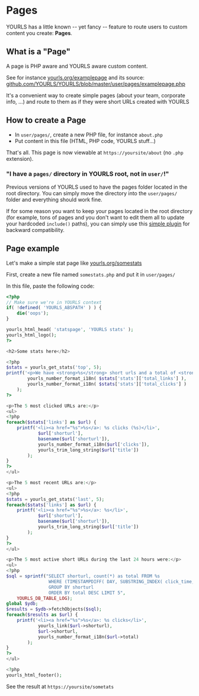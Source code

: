 # Pages

YOURLS has a little known -- yet fancy -- feature to route users to custom content you create: **Pages**.

## What is a "Page"

A page is PHP aware and YOURLS aware custom content.

See for instance [yourls.org/examplepage](https://yourls.org/examplepage) and its source: [github.com/YOURLS/YOURLS/blob/master/user/pages/examplepage.php](https://github.com/YOURLS/YOURLS/blob/master/user/pages/examplepage.php)

It's a convenient way to create simple pages (about your team, corporate info, ...) and route to them as if they were short URLs created with YOURLS

## How to create a Page

- In `user/pages/`, create a new PHP file, for instance `about.php`
- Put content in this file (HTML, PHP code, YOURLS stuff...)

That's all. This page is now viewable at `https://yoursite/about` (no `.php` extension).

### "I have a `pages/` directory in YOURLS root, not in `user/`!"

Previous versions of YOURLS used to have the pages folder located in the root directory. You can simply move the directory into the `user/pages/` folder and everything should work fine.

If for some reason you want to keep your pages located in the root directory (for example, tons of pages and you don't want to edit them all to update your hardcoded `include()` paths), you can simply use this [simple plugin](https://gist.github.com/ozh/715b9ecf34517717318a3a687252d286) for backward compatibility.

## Page example

Let's make a simple stat page like [yourls.org/somestats](https://yourls.org/somestats)

First, create a new file named `somestats.php` and put it in `user/pages/`

In this file, paste the following code:

```php
<?php
// Make sure we're in YOURLS context
if( !defined( 'YOURLS_ABSPATH' ) ) {
    die('oops');
}

yourls_html_head( 'statspage', 'YOURLS stats' );
yourls_html_logo();
?>

<h2>Some stats here</h2>

<?php
$stats = yourls_get_stats('top', 5);
printf('<p>We have <strong>%s</strong> short urls and a total of <strong>%s</strong> clicks</p>',
        yourls_number_format_i18n( $stats['stats']['total_links'] ),
        yourls_number_format_i18n( $stats['stats']['total_clicks'] )
    );
?>

<p>The 5 most clicked URLs are:</p>
<ul>
<?php
foreach($stats['links'] as $url) {
    printf('<li><a href="%s">%s</a>: %s clicks (%s)</li>',
            $url['shorturl'],
            basename($url['shorturl']),
            yourls_number_format_i18n($url['clicks']),
            yourls_trim_long_string($url['title'])
        );
}
?>
</ul>

<p>The 5 most recent URLs are:</p>
<ul>
<?php
$stats = yourls_get_stats('last', 5);
foreach($stats['links'] as $url) {
    printf('<li><a href="%s">%s</a>: %s</li>',
            $url['shorturl'],
            basename($url['shorturl']),
            yourls_trim_long_string($url['title'])
        );
}
?>
</ul>

<p>The 5 most active short URLs during the last 24 hours were:</p>
<ul>
<?php
$sql = sprintf("SELECT shorturl, count(*) as total FROM %s
                WHERE (TIMESTAMPDIFF( DAY, SUBSTRING_INDEX( click_time, ' ', 1 ), CURDATE() ) < 1 )
                GROUP BY shorturl
                ORDER BY total DESC LIMIT 5",
    YOURLS_DB_TABLE_LOG);
global $ydb;
$results = $ydb->fetchObjects($sql);
foreach($results as $url) {
    printf('<li><a href="%s">%s</a>: %s clicks</li>',
            yourls_link($url->shorturl),
            $url->shorturl,
            yourls_number_format_i18n($url->total)
        );
}
?>
</ul>

<?php
yourls_html_footer();
```

See the result at `https://yoursite/sometats`
